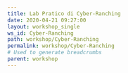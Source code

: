 ```yaml
---
title: Lab Pratico di Cyber-Ranching
date: 2020-04-21 09:27:00
layout: workshop_single
ws_id: Cyber-Ranching
path: workshop/Cyber-Ranching
permalink: workshop/Cyber-Ranching
# Used to generate breadcrumbs
parent: workshop
---
```


